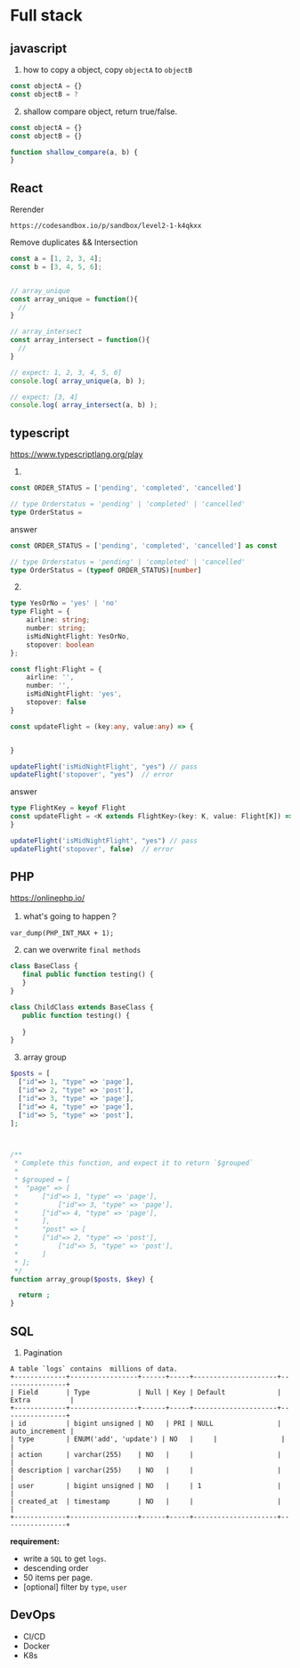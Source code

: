 # Full stack

## javascript

1. how to copy a object, copy `objectA` to `objectB`
```javascript
const objectA = {}
const objectB = ?
```

2. shallow compare object, return true/false.
```javascript
const objectA = {}
const objectB = {}

function shallow_compare(a, b) {
}
```

## React

Rerender
```
https://codesandbox.io/p/sandbox/level2-1-k4qkxx
```

Remove duplicates && Intersection

```javascript
const a = [1, 2, 3, 4];
const b = [3, 4, 5, 6];


// array_unique
const array_unique = function(){
  //
}

// array_intersect
const array_intersect = function(){
  // 
}

// expect: 1, 2, 3, 4, 5, 6] 
console.log( array_unique(a, b) );

// expect: [3, 4] 
console.log( array_intersect(a, b) );
```

## typescript

https://www.typescriptlang.org/play

1. 
```typescript
const ORDER_STATUS = ['pending', 'completed', 'cancelled']

// type Orderstatus = 'pending' | 'completed' | 'cancelled'
type OrderStatus = 

```

answer
```ts
const ORDER_STATUS = ['pending', 'completed', 'cancelled'] as const

// type Orderstatus = 'pending' | 'completed' | 'cancelled'
type OrderStatus = (typeof ORDER_STATUS)[number]

```

2. 
```typescript
type YesOrNo = 'yes' | 'no'
type Flight = {
	airline: string;
	number: string;
	isMidNightFlight: YesOrNo,
	stopover: boolean
};

const flight:Flight = {
	airline: '',
	number: '',
	isMidNightFlight: 'yes',
	stopover: false
}

const updateFlight = (key:any, value:any) => {


}

updateFlight('isMidNightFlight', "yes") // pass
updateFlight('stopover', "yes")  // error
```

answer

```ts
type FlightKey = keyof Flight
const updateFlight = <K extends FlightKey>(key: K, value: Flight[K]) => {
}

updateFlight('isMidNightFlight', "yes") // pass
updateFlight('stopover', false)  // error

```


## PHP

https://onlinephp.io/

1. what's going to happen？
```
var_dump(PHP_INT_MAX + 1);
```

2. can we overwrite `final methods`
```php
class BaseClass {
   final public function testing() { 
   }
}

class ChildClass extends BaseClass {
   public function testing() {
        
   }
}
```

3. array group
```php
$posts = [
  ["id"=> 1, "type" => 'page'],
  ["id"=> 2, "type" => 'post'],
  ["id"=> 3, "type" => 'page'],
  ["id"=> 4, "type" => 'page'],
  ["id"=> 5, "type" => 'post'],
];



/**
 * Complete this function, and expect it to return `$grouped`
 * 
 * $grouped = [
 * 	"page" => [
 * 		["id"=> 1, "type" => 'page'], 
 *       	["id"=> 3, "type" => 'page'],
 * 		["id"=> 4, "type" => 'page'], 
 *    	],
 *    	"post" => [
 * 		["id"=> 2, "type" => 'post'],
 *    		["id"=> 5, "type" => 'post'],
 *    	]
 * ];
 */
function array_group($posts, $key) {

  return ;
}

```

## SQL

1. Pagination

```
A table `logs` contains  millions of data.
+-------------+-----------------+------+-----+---------------------+----------------+
| Field       | Type            | Null | Key | Default             | Extra          |
+-------------+-----------------+------+-----+---------------------+----------------+
| id          | bigint unsigned | NO   | PRI | NULL                | auto_increment |
| type        | ENUM('add', 'update') | NO   |     | 	    	    |                |
| action      | varchar(255)    | NO   |     |                     |                |
| description | varchar(255)    | NO   |     |                     |                |
| user        | bigint unsigned | NO   |     | 1                   |                |
| created_at  | timestamp       | NO   |     |                     |                |
+-------------+-----------------+------+-----+---------------------+----------------+
```

**requirement:**
- write a `SQL` to get `logs`.
- descending order
- 50 items per page.
- [optional] filter by `type`, `user`

## DevOps
- CI/CD
- Docker
- K8s
